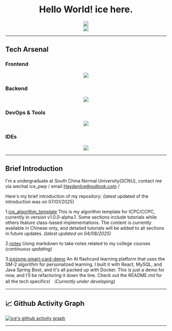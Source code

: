 <div align="center">
 <h1>Hello World! ice here.</h1>
 <div align="center">
  <img src = "https://github-readme-stats.vercel.app/api?username=ICE-awa&locale=cn"/>
 </div>
 <div align = "center">
  <img src = "https://github-readme-stats.vercel.app/api/top-langs/?username=ICE-awa&layout=compact&langs_count=8"/>
 </div>
</div>

---

## Tech Arsenal

### Frontend

<div align = "center">
 <img src = "https://skillicons.dev/icons?i=html,css,js,ts,vue&perline=10"/>
</div>

### Backend

<div align = "center">
 <img src = "https://skillicons.dev/icons?i=java,mysql,spring,fastapi,maven&perline=10"/>
</div>

### DevOps & Tools

<div align = "center">
 <img src = "https://skillicons.dev/icons?i=anaconda,docker,git,github,latex,linux,nginx,powershell,ubuntu,debian&perline=10"/>
</div>

### IDEs

<div align = "center">
 <img src = "https://skillicons.dev/icons?i=idea,vscode,pycharm,sublime&perline=10"/>
</div>

---

## Brief Introduction

I'm a undergraduate at South China Normal University(SCNU), contact me via wechat ice_pwp / email HaydenIce@outlook.com /
 
Here's my brief introduction of my repository: (latest updated of the introduction was on 07/01/2025)

1.[ice_algorithm_template](https://github.com/ICE-awa/ice_algorithm_template) This is my algorithm template for ICPC/CCPC, currently in version v1.0.0-alpha.1. Some sections include tutorials while others feature class-based implementations. The content is currently available in Chinese only, and detailed tutorials will be added to all sections in future updates. *(latest updated on 04/08/2025)*

2.[notes](https://github.com/ICE-awa/notes) Using markdown to take notes related to my college courses *(continuous updating)*

3.[icezone-smart-card-demo](https://github.com/ICE-awa/icezone-smart-card-demo) An AI flashcard learning platform that uses the SM-2 algorithm for personalized learning. I built it with React, MySQL, and Java Spring Boot, and it's all packed up with Docker. This is just a demo for now, and I'll be refactoring it down the line. Check out the README.md for all the tech specifics! *（Currently under developing)*

---

## 📈 Github Activity Graph

[![ice's github activity graph](https://github-readme-activity-graph.vercel.app/graph?username=ICE-awa&theme=react-dark)](https://github.com/ICE-awa)

---
